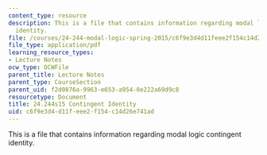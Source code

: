 ```yaml
---
content_type: resource
description: This is a file that contains information regarding modal logic contingent
  identity.
file: /courses/24-244-modal-logic-spring-2015/c6f9e3d4d11feee2f154c14d26e741ad_MIT24_244S15_Contingent.pdf
file_type: application/pdf
learning_resource_types:
- Lecture Notes
ocw_type: OCWFile
parent_title: Lecture Notes
parent_type: CourseSection
parent_uid: f2d0876a-9963-e653-a954-0e222a69d9c8
resourcetype: Document
title: 24.244s15 Contingent Identity
uid: c6f9e3d4-d11f-eee2-f154-c14d26e741ad
---
```

This is a file that contains information regarding modal logic contingent identity.

